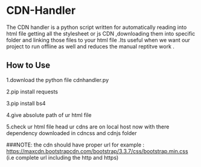 # CDN-Handler
The CDN handler is a python script written for automatically reading into html file getting all the stylesheet or js CDN ,downloading them into specific folder and linking those files to your html file .Its useful when we want our project to run offline as well and reduces the manual reptitve work .

## How to Use
1.download the python file cdnhandler.py


2.pip install requests


3.pip install  bs4


4.give absolute path of ur html file


5.check ur html file head ur cdns are on local host now with there dependency downloaded in cdncss and cdnjs folder 

###NOTE: the cdn should have proper url for example : https://maxcdn.bootstrapcdn.com/bootstrap/3.3.7/css/bootstrap.min.css (i.e complete url including the http and https)
